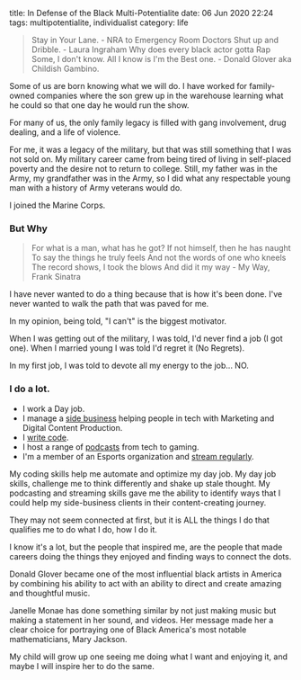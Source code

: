 title: In Defense of the Black Multi-Potentialite
date: 06 Jun 2020 22:24
tags: multipotentialite, individualist
category: life

> Stay in Your Lane. - NRA to Emergency Room Doctors
> Shut up and Dribble. - Laura Ingraham
> Why does every black actor gotta Rap Some, I don't know. All I know is I'm the Best one. - Donald Glover aka Childish Gambino.


Some of us are born knowing what we will do. I have worked for family-owned companies where the son grew up in the warehouse learning what he could so that one day he would run the show.

For many of us, the only family legacy is filled with gang involvement, drug dealing, and a life of violence.

For me, it was a legacy of the military, but that was still something that I was not sold on. My military career came from being tired of living in self-placed poverty and the desire not to return to college. Still, my father was in the Army, my grandfather was in the Army, so I did what any respectable young man with a history of Army veterans would do. 

I joined the Marine Corps.

### But Why

> For what is a man, what has he got?
> If not himself, then he has naught
> To say the things he truly feels
> And not the words of one who kneels
> The record shows, I took the blows
> And did it my way - My Way, Frank Sinatra

I have never wanted to do a thing because that is how it's been done. I've never wanted to walk the path that was paved for me. 

In my opinion, being told, "I can't" is the biggest motivator.

When I was getting out of the military, I was told, I'd never find a job (I got one). When I married young I was told I'd regret it (No Regrets).

In my first job, I was told to devote all my energy to the job... NO.

### I do a lot.

* I work a Day job.
* I manage a [side business](https://productivityintech.com) helping people in tech with Marketing and Digital Content Production.
* I [write code](https://github.com/kjaymiller).
* I host a range of [podcasts](/podcasts) from tech to gaming.
* I'm a member of an Esports organization and [stream regularly](https://twitch.tv/kjaymiller).

My coding skills help me automate and optimize my day job. My day job skills,
challenge me to think differently and shake up stale thought. My podcasting and
streaming skills gave me the ability to identify ways that I could help my
side-business clients in their content-creating journey.

They may not seem connected at first, but it is ALL the things I do that
qualifies me to do what I do, how I do it. 

I know it's a lot, but the people that inspired me, are the people that made careers doing the things they enjoyed and finding ways to connect the dots. 

Donald Glover became one of the most influential black artists in America by combining his ability to act with an ability to direct and create amazing and thoughtful music.

Janelle Monae has done something similar by not just making music but making a statement in her sound, and videos. Her message made her a clear choice for portraying one of Black America's most notable mathematicians, Mary Jackson.

My child will grow up one seeing me doing what I want and enjoying it, and maybe I will inspire her to do the same.

